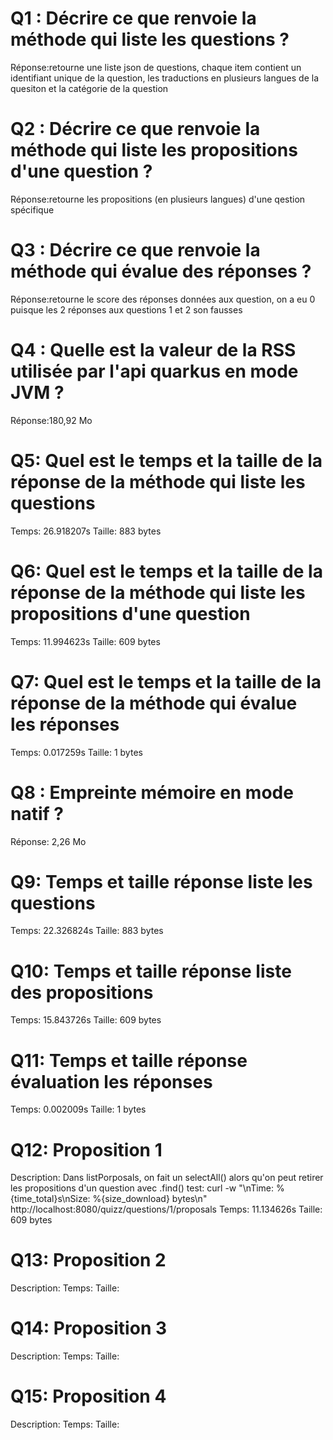 # Q1 : Décrire ce que renvoie la méthode qui liste les questions ?
Réponse:retourne une liste json de questions, chaque item contient un identifiant unique de la question, les traductions en plusieurs langues de la quesiton et la catégorie de la question 

# Q2 : Décrire ce que renvoie la méthode qui liste les propositions d'une question ?
Réponse:retourne les propositions (en plusieurs langues) d'une qestion spécifique

# Q3 : Décrire ce que renvoie la méthode qui évalue des réponses ?
Réponse:retourne le score des réponses données aux question, on a eu 0 puisque les 2 réponses aux questions 1 et 2 son fausses

# Q4 : Quelle est la valeur de la RSS utilisée par l'api quarkus en mode JVM ?
Réponse:180,92 Mo

# Q5: Quel est le temps et la taille de la réponse  de la méthode qui liste les questions
Temps: 26.918207s
Taille: 883 bytes

# Q6: Quel est le temps et la taille de la réponse  de la méthode qui liste les propositions d'une question
Temps: 11.994623s
Taille: 609 bytes

# Q7: Quel est le temps et la taille de la réponse  de la méthode qui évalue les réponses
Temps: 0.017259s
Taille: 1 bytes

# Q8 : Empreinte mémoire en mode natif ?
Réponse: 2,26 Mo

# Q9: Temps et  taille  réponse   liste les questions
Temps: 22.326824s
Taille: 883 bytes

# Q10: Temps et  taille  réponse  liste des propositions
Temps: 15.843726s
Taille: 609 bytes

# Q11: Temps et  taille  réponse  évaluation les réponses
Temps: 0.002009s
Taille: 1 bytes

# Q12:  Proposition 1
Description: Dans listPorposals, on fait un selectAll() alors qu'on peut retirer les propositions d'un question avec .find()
test: curl -w "\nTime: %{time_total}s\nSize: %{size_download} bytes\n" http://localhost:8080/quizz/questions/1/proposals
Temps: 11.134626s
Taille: 609 bytes

# Q13:  Proposition 2
Description:
Temps:
Taille:

# Q14:  Proposition 3
Description:
Temps:
Taille:

# Q15:  Proposition 4
Description: 
Temps:
Taille: